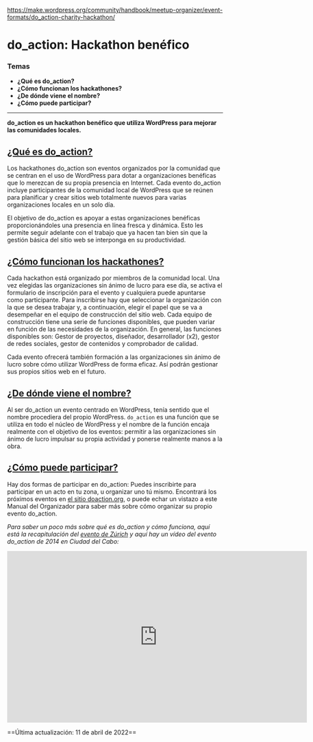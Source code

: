 https://make.wordpress.org/community/handbook/meetup-organizer/event-formats/do_action-charity-hackathon/

# do_action: Hackathon benéfico

### Temas
- **¿Qué es do_action?**
- **¿Cómo funcionan los hackathones?**
- **¿De dónde viene el nombre?**
- **¿Cómo puede participar?**

---

**do_action es un hackathon benéfico que utiliza WordPress para mejorar las comunidades locales.**

## [¿Qué es do_action?](https://make.wordpress.org/community/handbook/meetup-organizer/event-formats/do_action-charity-hackathon/#what-is-do_action)

Los hackathones do_action son eventos organizados por la comunidad que se centran en el uso de WordPress para dotar a organizaciones benéficas que lo merezcan de su propia presencia en Internet. Cada evento do_action incluye participantes de la comunidad local de WordPress que se reúnen para planificar y crear sitios web totalmente nuevos para varias organizaciones locales en un solo día.

El objetivo de do_action es apoyar a estas organizaciones benéficas proporcionándoles una presencia en línea fresca y dinámica. Esto les permite seguir adelante con el trabajo que ya hacen tan bien sin que la gestión básica del sitio web se interponga en su productividad.

## [¿Cómo funcionan los hackathones?](https://make.wordpress.org/community/handbook/meetup-organizer/event-formats/do_action-charity-hackathon/#how-do-the-hackathons-work)

Cada hackathon está organizado por miembros de la comunidad local. Una vez elegidas las organizaciones sin ánimo de lucro para ese día, se activa el formulario de inscripción para el evento y cualquiera puede apuntarse como participante. Para inscribirse hay que seleccionar la organización con la que se desea trabajar y, a continuación, elegir el papel que se va a desempeñar en el equipo de construcción del sitio web. Cada equipo de construcción tiene una serie de funciones disponibles, que pueden variar en función de las necesidades de la organización. En general, las funciones disponibles son: Gestor de proyectos, diseñador, desarrollador (x2), gestor de redes sociales, gestor de contenidos y comprobador de calidad.

Cada evento ofrecerá también formación a las organizaciones sin ánimo de lucro sobre cómo utilizar WordPress de forma eficaz. Así podrán gestionar sus propios sitios web en el futuro.

## [¿De dónde viene el nombre?](https://make.wordpress.org/community/handbook/meetup-organizer/event-formats/do_action-charity-hackathon/#where-does-the-name-come-from)

Al ser do_action un evento centrado en WordPress, tenía sentido que el nombre procediera del propio WordPress. `do_action` es una función que se utiliza en todo el núcleo de WordPress y el nombre de la función encaja realmente con el objetivo de los eventos: permitir a las organizaciones sin ánimo de lucro impulsar su propia actividad y ponerse realmente manos a la obra.

## [¿Cómo puede participar?](https://make.wordpress.org/community/handbook/meetup-organizer/event-formats/do_action-charity-hackathon/#how-can-you-get-involved)

Hay dos formas de participar en do_action: Puedes inscribirte para participar en un acto en tu zona, u organizar uno tú mismo. Encontrará los próximos eventos en [el sitio doaction.org](http://doaction.org/), o puede echar un vistazo a este Manual del Organizador para saber más sobre cómo organizar su propio evento do_action.

_Para saber un poco más sobre qué es do_action y cómo funciona, aquí está la recapitulación del [evento de Zúrich](https://make.wordpress.org/community/2018/05/21/do_action-zurich-2018/) y aquí hay un vídeo del evento do_action de 2014 en Ciudad del Cabo:_

<iframe width="700" height="400" src="https://www.youtube.com/embed/t8g7LauRGMM?si=PEBu0VAcCbPYcc11" title="YouTube video player" frameborder="0" allow="accelerometer; autoplay; clipboard-write; encrypted-media; gyroscope; picture-in-picture; web-share" allowfullscreen></iframe>

==Última actualización: 11 de abril de 2022==